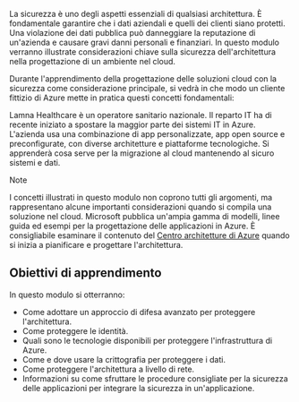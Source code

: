 La sicurezza è uno degli aspetti essenziali di qualsiasi architettura. È fondamentale garantire che i dati aziendali e quelli dei clienti siano protetti. Una violazione dei dati pubblica può danneggiare la reputazione di un'azienda e causare gravi danni personali e finanziari. In questo modulo verranno illustrate considerazioni chiave sulla sicurezza dell'architettura nella progettazione di un ambiente nel cloud.

Durante l'apprendimento della progettazione delle soluzioni cloud con la sicurezza come considerazione principale, si vedrà in che modo un cliente fittizio di Azure mette in pratica questi concetti fondamentali:

Lamna Healthcare è un operatore sanitario nazionale. Il reparto IT ha di recente iniziato a spostare la maggior parte dei sistemi IT in Azure. L'azienda usa una combinazione di app personalizzate, app open source e preconfigurate, con diverse architetture e piattaforme tecnologiche. Si apprenderà cosa serve per la migrazione al cloud mantenendo al sicuro sistemi e dati.

> [!NOTE]
> I concetti illustrati in questo modulo non coprono tutti gli argomenti, ma rappresentano alcune importanti considerazioni quando si compila una soluzione nel cloud. Microsoft pubblica un'ampia gamma di modelli, linee guida ed esempi per la progettazione delle applicazioni in Azure. È consigliabile esaminare il contenuto del [Centro architetture di Azure](https://docs.microsoft.com/azure/architecture/) quando si inizia a pianificare e progettare l'architettura.

## <a name="learning-objectives"></a>Obiettivi di apprendimento

In questo modulo si otterranno:

- Come adottare un approccio di difesa avanzato per proteggere l'architettura.
- Come proteggere le identità.
- Quali sono le tecnologie disponibili per proteggere l'infrastruttura di Azure.
- Come e dove usare la crittografia per proteggere i dati.
- Come proteggere l'architettura a livello di rete.
- Informazioni su come sfruttare le procedure consigliate per la sicurezza delle applicazioni per integrare la sicurezza in un'applicazione.